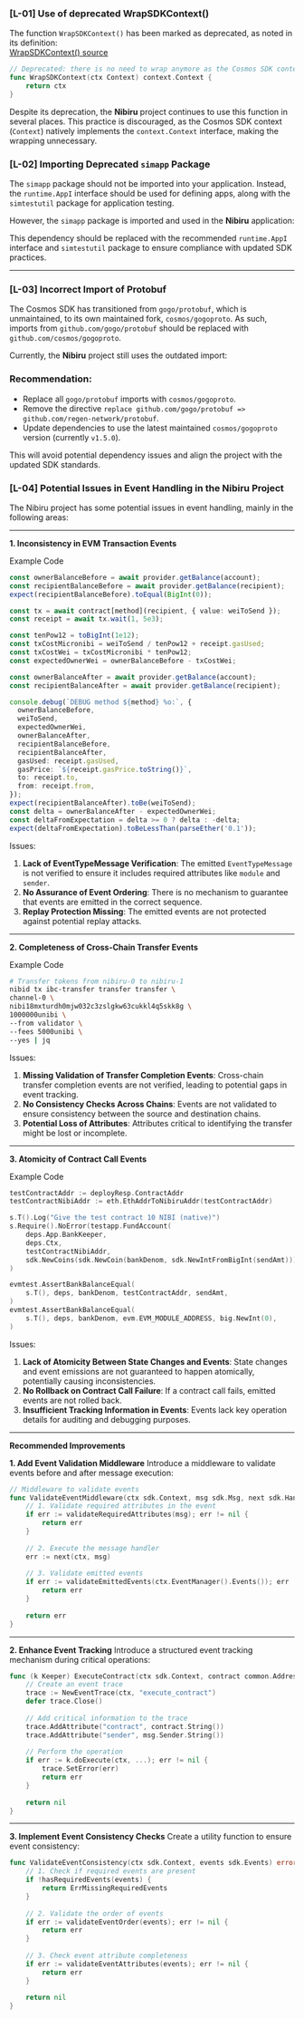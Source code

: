 ### [L-01] Use of deprecated WrapSDKContext()
The function `WrapSDKContext()` has been marked as deprecated, as noted in its definition:  
[WrapSDKContext() source](https://github.com/cosmos/cosmos-sdk/blob/2d04a1af21424f9c6754592173b2c2a6cf986342/types/context.go#L386)

```go
// Deprecated: there is no need to wrap anymore as the Cosmos SDK context implements context.Context.
func WrapSDKContext(ctx Context) context.Context {
	return ctx
}
```

Despite its deprecation, the **Nibiru** project continues to use this function in several places. This practice is discouraged, as the Cosmos SDK context (`Context`) natively implements the `context.Context` interface, making the wrapping unnecessary.


### [L-02] Importing Deprecated `simapp` Package

The `simapp` package should not be imported into your application. Instead, the `runtime.AppI` interface should be used for defining apps, along with the `simtestutil` package for application testing.

However, the `simapp` package is imported and used in the **Nibiru** application:

This dependency should be replaced with the recommended `runtime.AppI` interface and `simtestutil` package to ensure compliance with updated SDK practices.

---

### [L-03] Incorrect Import of Protobuf

The Cosmos SDK has transitioned from `gogo/protobuf`, which is unmaintained, to its own maintained fork, `cosmos/gogoproto`. As such, imports from `github.com/gogo/protobuf` should be replaced with `github.com/cosmos/gogoproto`.

Currently, the **Nibiru** project still uses the outdated import:

### Recommendation:
- Replace all `gogo/protobuf` imports with `cosmos/gogoproto`.
- Remove the directive `replace github.com/gogo/protobuf => github.com/regen-network/protobuf`.
- Update dependencies to use the latest maintained `cosmos/gogoproto` version (currently `v1.5.0`). 

This will avoid potential dependency issues and align the project with the updated SDK standards.



### [L-04] Potential Issues in Event Handling in the Nibiru Project

The Nibiru project has some potential issues in event handling, mainly in the following areas:

---

**1. Inconsistency in EVM Transaction Events**

Example Code
```ts
const ownerBalanceBefore = await provider.getBalance(account);
const recipientBalanceBefore = await provider.getBalance(recipient);
expect(recipientBalanceBefore).toEqual(BigInt(0));

const tx = await contract[method](recipient, { value: weiToSend });
const receipt = await tx.wait(1, 5e3);

const tenPow12 = toBigInt(1e12);
const txCostMicronibi = weiToSend / tenPow12 + receipt.gasUsed;
const txCostWei = txCostMicronibi * tenPow12;
const expectedOwnerWei = ownerBalanceBefore - txCostWei;

const ownerBalanceAfter = await provider.getBalance(account);
const recipientBalanceAfter = await provider.getBalance(recipient);

console.debug(`DEBUG method ${method} %o:`, {
  ownerBalanceBefore,
  weiToSend,
  expectedOwnerWei,
  ownerBalanceAfter,
  recipientBalanceBefore,
  recipientBalanceAfter,
  gasUsed: receipt.gasUsed,
  gasPrice: `${receipt.gasPrice.toString()}`,
  to: receipt.to,
  from: receipt.from,
});
expect(recipientBalanceAfter).toBe(weiToSend);
const delta = ownerBalanceAfter - expectedOwnerWei;
const deltaFromExpectation = delta >= 0 ? delta : -delta;
expect(deltaFromExpectation).toBeLessThan(parseEther('0.1'));
```

Issues:
1. **Lack of EventTypeMessage Verification**: The emitted `EventTypeMessage` is not verified to ensure it includes required attributes like `module` and `sender`.
2. **No Assurance of Event Ordering**: There is no mechanism to guarantee that events are emitted in the correct sequence.
3. **Replay Protection Missing**: The emitted events are not protected against potential replay attacks.

---

**2. Completeness of Cross-Chain Transfer Events**

Example Code
```sh
# Transfer tokens from nibiru-0 to nibiru-1
nibid tx ibc-transfer transfer transfer \
channel-0 \
nibi18mxturdh0mjw032c3zslgkw63cukkl4q5skk8g \
1000000unibi \
--from validator \
--fees 5000unibi \
--yes | jq
```

Issues:
1. **Missing Validation of Transfer Completion Events**: Cross-chain transfer completion events are not verified, leading to potential gaps in event tracking.
2. **No Consistency Checks Across Chains**: Events are not validated to ensure consistency between the source and destination chains.
3. **Potential Loss of Attributes**: Attributes critical to identifying the transfer might be lost or incomplete.

---

**3. Atomicity of Contract Call Events**

Example Code
```go
testContractAddr := deployResp.ContractAddr
testContractNibiAddr := eth.EthAddrToNibiruAddr(testContractAddr)

s.T().Log("Give the test contract 10 NIBI (native)")
s.Require().NoError(testapp.FundAccount(
	deps.App.BankKeeper,
	deps.Ctx,
	testContractNibiAddr,
	sdk.NewCoins(sdk.NewCoin(bankDenom, sdk.NewIntFromBigInt(sendAmt)))),
)

evmtest.AssertBankBalanceEqual(
	s.T(), deps, bankDenom, testContractAddr, sendAmt,
)
evmtest.AssertBankBalanceEqual(
	s.T(), deps, bankDenom, evm.EVM_MODULE_ADDRESS, big.NewInt(0),
)
```

Issues:
1. **Lack of Atomicity Between State Changes and Events**: State changes and event emissions are not guaranteed to happen atomically, potentially causing inconsistencies.
2. **No Rollback on Contract Call Failure**: If a contract call fails, emitted events are not rolled back.
3. **Insufficient Tracking Information in Events**: Events lack key operation details for auditing and debugging purposes.

---

**Recommended Improvements**

**1. Add Event Validation Middleware**
Introduce a middleware to validate events before and after message execution:
```go
// Middleware to validate events
func ValidateEventMiddleware(ctx sdk.Context, msg sdk.Msg, next sdk.Handler) error {
    // 1. Validate required attributes in the event
    if err := validateRequiredAttributes(msg); err != nil {
        return err
    }
    
    // 2. Execute the message handler
    err := next(ctx, msg)
    
    // 3. Validate emitted events
    if err := validateEmittedEvents(ctx.EventManager().Events()); err != nil {
        return err
    }
    
    return err
}
```

---

**2. Enhance Event Tracking**
Introduce a structured event tracking mechanism during critical operations:
```go
func (k Keeper) ExecuteContract(ctx sdk.Context, contract common.Address, ...) error {
    // Create an event trace
    trace := NewEventTrace(ctx, "execute_contract")
    defer trace.Close()
    
    // Add critical information to the trace
    trace.AddAttribute("contract", contract.String())
    trace.AddAttribute("sender", msg.Sender.String())
    
    // Perform the operation
    if err := k.doExecute(ctx, ...); err != nil {
        trace.SetError(err)
        return err
    }
    
    return nil
}
```

---

**3. Implement Event Consistency Checks**
Create a utility function to ensure event consistency:
```go
func ValidateEventConsistency(ctx sdk.Context, events sdk.Events) error {
    // 1. Check if required events are present
    if !hasRequiredEvents(events) {
        return ErrMissingRequiredEvents
    }
    
    // 2. Validate the order of events
    if err := validateEventOrder(events); err != nil {
        return err
    }
    
    // 3. Check event attribute completeness
    if err := validateEventAttributes(events); err != nil {
        return err
    }
    
    return nil
}
```


